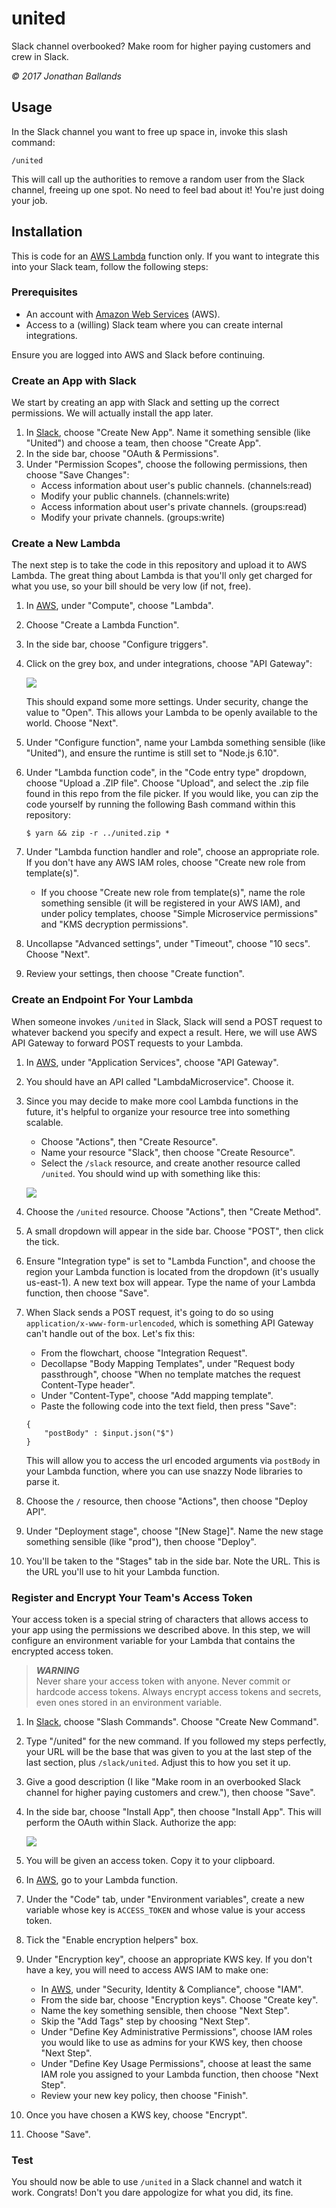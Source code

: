 # united

Slack channel overbooked? Make room for higher paying customers and crew in Slack.

*© 2017 Jonathan Ballands*

## Usage

In the Slack channel you want to free up space in, invoke this slash command:

```
/united
```

This will call up the authorities to remove a random user from the Slack channel,
freeing up one spot. No need to feel bad about it! You're just doing your job.

## Installation

This is code for an [AWS Lambda](aws.amazon.com/lambda) function only. If you want
to integrate this into your Slack team, follow the following steps:

### Prerequisites

* An account with [Amazon Web Services](aws.amazon.com) (AWS).
* Access to a (willing) Slack team where you can create internal integrations.

Ensure you are logged into AWS and Slack before continuing.

### Create an App with Slack

We start by creating an app with Slack and setting up the correct permissions.
We will actually install the app later.

1. In [Slack](https://api.slack.com/apps), choose "Create New App". Name it
something sensible (like "United") and choose a team, then choose "Create App".
2. In the side bar, choose "OAuth & Permissions".
3. Under "Permission Scopes", choose the following permissions, then choose
"Save Changes":
    * Access information about user's public channels. (channels:read)
    * Modify your public channels. (channels:write)
    * Access information about user's private channels. (groups:read)
    * Modify your private channels. (groups:write)

### Create a New Lambda

The next step is to take the code in this repository and upload it to AWS Lambda.
The great thing about Lambda is that you'll only get charged for what you use,
so your bill should be very low (if not, free).

1. In [AWS](https://console.aws.amazon.com), under "Compute", choose "Lambda".
2. Choose "Create a Lambda Function".
3. In the side bar, choose "Configure triggers".
4. Click on the grey box, and under integrations, choose "API Gateway":  

   ![](http://i.imgur.com/8YZd6yn.png)  

   This should expand some more settings. Under security, change the value to
   "Open". This allows your Lambda to be openly available to the world. Choose
   "Next".

5. Under "Configure function", name your Lambda something sensible (like "United"),
and ensure the runtime is still set to "Node.js 6.10".
6. Under "Lambda function code", in the "Code entry type" dropdown, choose
"Upload a .ZIP file". Choose "Upload", and select the .zip file found in this
repo from the file picker. If you would like, you can zip the code yourself by
running the following Bash command within this repository:
   ```
   $ yarn && zip -r ../united.zip *
   ```
7. Under "Lambda function handler and role", choose an appropriate role. If you
don't have any AWS IAM roles, choose "Create new role from template(s)".
    * If you choose "Create new role from template(s)", name the role something
    sensible (it will be registered in your AWS IAM), and under policy templates,
    choose "Simple Microservice permissions" and "KMS decryption permissions".
8. Uncollapse "Advanced settings", under "Timeout", choose "10 secs". Choose "Next".
9. Review your settings, then choose "Create function".

### Create an Endpoint For Your Lambda

When someone invokes `/united` in Slack, Slack will send a POST request to whatever
backend you specify and expect a result. Here, we will use AWS API Gateway to
forward POST requests to your Lambda.

1. In [AWS](https://console.aws.amazon.com), under "Application Services", choose
"API Gateway".
2. You should have an API called "LambdaMicroservice". Choose it.
3. Since you may decide to make more cool Lambda functions in the future, it's
helpful to organize your resource tree into something scalable.
    * Choose "Actions", then "Create Resource".
    * Name your resource "Slack", then choose "Create Resource".
    * Select the `/slack` resource, and create another resource called `/united`.
    You should wind up with something like this:

    ![](http://i.imgur.com/b82RbIW.png)  

4. Choose the `/united` resource. Choose "Actions", then "Create Method".
5. A small dropdown will appear in the side bar. Choose "POST", then click the tick.
6. Ensure "Integration type" is set to "Lambda Function", and choose the region
your Lambda function is located from the dropdown (it's usually us-east-1). A new
text box will appear. Type the name of your Lambda function, then choose "Save".
7. When Slack sends a POST request, it's going to do so using
`application/x-www-form-urlencoded`, which is something API Gateway can't handle
out of the box. Let's fix this:
    * From the flowchart, choose "Integration Request".
    * Decollapse "Body Mapping Templates", under "Request body passthrough",
    choose "When no template matches the request Content-Type header".
    * Under "Content-Type", choose "Add mapping template".
    * Paste the following code into the text field, then press "Save":
    ```
    {
        "postBody" : $input.json("$")
    }
    ```
    This will allow you to access the url encoded arguments via `postBody`
    in your Lambda function, where you can use snazzy Node libraries to parse it.
8. Choose the `/` resource, then choose "Actions", then choose "Deploy API".
9. Under "Deployment stage", choose "[New Stage]". Name the new stage something
sensible (like "prod"), then choose "Deploy".
10. You'll be taken to the "Stages" tab in the side bar. Note the URL. This is
the URL you'll use to hit your Lambda function.

### Register and Encrypt Your Team's Access Token

Your access token is a special string of characters that allows access to your
app using the permissions we described above. In this step, we will configure
an environment variable for your Lambda that contains the encrypted access token.

>   ***WARNING***  
>   Never share your access token with anyone. Never commit or hardcode access
>   tokens. Always encrypt access tokens and secrets, even ones stored in an environment
>   variable.

1. In [Slack](https://api.slack.com/apps), choose "Slash Commands". Choose
"Create New Command".
2. Type "/united" for the new command. If you followed my steps perfectly, your
URL will be the base that was given to you at the last step of the last section,
plus `/slack/united`. Adjust this to how you set it up.
3. Give a good description (I like "Make room in an overbooked Slack channel for
higher paying customers and crew."), then choose "Save".
4. In the side bar, choose "Install App", then choose "Install App". This will perform
the OAuth within Slack. Authorize the app:

   ![](http://i.imgur.com/nXLDhqE.png)

5. You will be given an access token. Copy it to your clipboard.
6. In [AWS](https://console.aws.amazon.com), go to your Lambda function.
7. Under the "Code" tab, under "Environment variables", create a new variable whose
key is `ACCESS_TOKEN` and whose value is your access token.
8. Tick the "Enable encryption helpers" box.
9. Under "Encryption key", choose an appropriate KWS key. If you don't have a key,
you will need to access AWS IAM to make one:
   * In [AWS](https://console.aws.amazon.com), under "Security, Identity & Compliance",  choose "IAM".
   * From the side bar, choose "Encryption keys". Choose "Create key".
   * Name the key something sensible, then choose "Next Step".
   * Skip the "Add Tags" step by choosing "Next Step".
   * Under "Define Key Administrative Permissions", choose IAM roles you would like to use
   as admins for your KWS key, then choose "Next Step".
   * Under "Define Key Usage Permissions", choose at least the same IAM role you
   assigned to your Lambda function, then choose "Next Step".
   * Review your new key policy, then choose "Finish".
10. Once you have chosen a KWS key, choose "Encrypt".
11. Choose "Save".

### Test

You should now be able to use `/united` in a Slack channel and watch it work.
Congrats! Don't you dare appologize for what you did, its fine.
